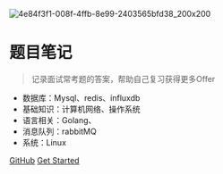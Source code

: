 <!-- 封面 -->


![4e84f3f1-008f-4ffb-8e99-2403565bfd38_200x200](https://cdn.jsdelivr.net/gh/sivanWu0222/ImageHosting@master/uPic/4e84f3f1-008f-4ffb-8e99-2403565bfd38_200x200.png)

<!-- # 刷题笔记 -->

<!-- > 使用Golang刷题记录：涵盖《剑指offer》《程序员面试金典》《LeetCode》《NowCoder面试高频真题》《程序员代码面试指南》 -->

# 题目笔记

> 记录面试常考题的答案，帮助自己复习获得更多Offer

* 数据库：Mysql、redis、influxdb
* 基础知识：计算机网络、操作系统
* 语言相关：Golang、
* 消息队列：rabbitMQ
* 系统：Linux

[GitHub](https://github.com/InterviewCoding/BasicComp)
[Get Started](#quick-start)


<!-- 背景图片 -->

<!-- ![](_media/bg.png) -->

<!-- 背景色 -->

<!-- ![color](#f0f0f0) -->
